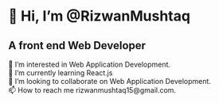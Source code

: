 <h1>👋 Hi, I’m @RizwanMushtaq</h1>
<h2> A front end Web Developer</h2>
👀 I’m interested in Web Application Development.</br>
🌱 I’m currently learning React.js</br>
💞️ I’m looking to collaborate on Web Application Development.</br>
📫 How to reach me rizwanmushtaq15@gmail.com.</br>

<!---
RizwanMushtaq/RizwanMushtaq is a ✨ special ✨ repository because its `README.md` (this file) appears on your GitHub profile.
You can click the Preview link to take a look at your changes.
--->
